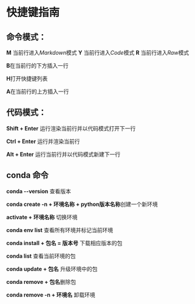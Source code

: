 # 快捷键指南

## 命令模式：

**M** 当前行进入*Markdown*模式 **Y** 当前行进入*Code*模式 **R** 当前行进入*Raw*模式

**B**在当前行的下方插入一行

**H**打开快捷键列表

**A**在当前行的上方插入一行

## 代码模式：

**Shift + Enter** 运行渲染当前行并以代码模式打开下一行

**Ctrl + Enter** 运行并渲染当前行

**Alt + Enter** 运行当前行并以代码模式新建下一行

## conda 命令

**conda --version** 查看版本

**conda create -n + 环境名称 + python版本名称**创建一个新环境

**activate + 环境名称** 切换环境

**conda env list** 查看所有环境并标记当前环境

**conda install + 包名 = 版本号** 下载相应版本的包

**conda list** 查看当前环境的包

**conda update + 包名** 升级环境中的包

**conda remove + 包名**删除包

**conda remove -n + 环境名** 卸载环境
